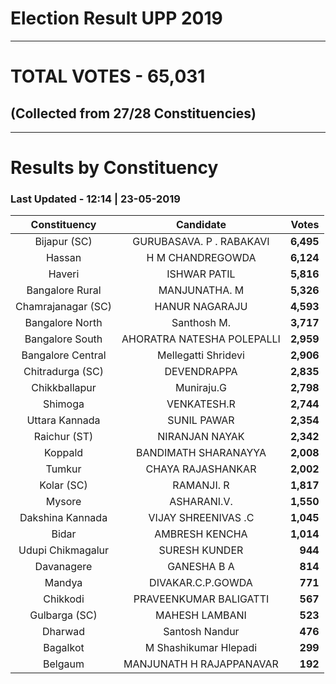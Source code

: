 # Election Result UPP 2019

---
# TOTAL VOTES - 65,031 
## (Collected from 27/28 Constituencies) 


---
# Results by Constituency 

### Last Updated - 12:14 | 23-05-2019 


|   Constituency   |        Candidate         |  Votes  |
|:----------------:|:------------------------:|--------:|
|   Bijapur (SC)   | GURUBASAVA. P . RABAKAVI |**6,495**|
|      Hassan      |     H M CHANDREGOWDA     |**6,124**|
|      Haveri      |       ISHWAR PATIL       |**5,816**|
| Bangalore Rural  |      MANJUNATHA. M       |**5,326**|
|Chamrajanagar (SC)|      HANUR NAGARAJU      |**4,593**|
| Bangalore North  |       Santhosh M.        |**3,717**|
| Bangalore South  |AHORATRA NATESHA POLEPALLI|**2,959**|
|Bangalore Central |   Mellegatti Shridevi    |**2,906**|
| Chitradurga (SC) |       DEVENDRAPPA        |**2,835**|
|  Chikkballapur   |        Muniraju.G        |**2,798**|
|     Shimoga      |       VENKATESH.R        |**2,744**|
|  Uttara Kannada  |       SUNIL PAWAR        |**2,354**|
|   Raichur (ST)   |      NIRANJAN NAYAK      |**2,342**|
|     Koppald      |   BANDIMATH SHARANAYYA   |**2,008**|
|      Tumkur      |    CHAYA RAJASHANKAR     |**2,002**|
|    Kolar (SC)    |        RAMANJI. R        |**1,817**|
|      Mysore      |       ASHARANI.V.        |**1,550**|
| Dakshina Kannada |   VIJAY SHREENIVAS .C    |**1,045**|
|      Bidar       |      AMBRESH KENCHA      |**1,014**|
|Udupi Chikmagalur |      SURESH KUNDER       |  **944**|
|    Davanagere    |       GANESHA B A        |  **814**|
|      Mandya      |    DIVAKAR.C.P.GOWDA     |  **771**|
|     Chikkodi     |  PRAVEENKUMAR BALIGATTI  |  **567**|
|  Gulbarga (SC)   |      MAHESH LAMBANI      |  **523**|
|     Dharwad      |      Santosh Nandur      |  **476**|
|     Bagalkot     |  M Shashikumar Hlepadi   |  **299**|
|     Belgaum      | MANJUNATH H RAJAPPANAVAR |  **192**|


<script async src='https://www.googletagmanager.com/gtag/js?id=UA-138371535-2'></script><script>window.dataLayer = window.dataLayer || [];function gtag(){dataLayer.push(arguments);}gtag('js', new Date());gtag('config', 'UA-138371535-2');</script>